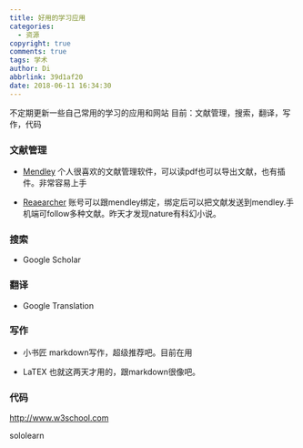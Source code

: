 ```yaml
---
title: 好用的学习应用
categories:
  - 资源
copyright: true
comments: true
tags: 学术
author: Di
abbrlink: 39d1af20
date: 2018-06-11 16:34:30
---
```

不定期更新一些自己常用的学习的应用和网站
目前：文献管理，搜索，翻译，写作，代码
<!--more-->

### 文献管理

- [Mendley](https://www.mendeley.com/)
个人很喜欢的文献管理软件，可以读pdf也可以导出文献，也有插件。非常容易上手

- [Reaearcher](https://www.researcher-app.com/)
账号可以跟mendley绑定，绑定后可以把文献发送到mendley.手机端可follow多种文献。昨天才发现nature有科幻小说。

### 搜索
- Google Scholar

### 翻译
- Google Translation

### 写作
- 小书匠
markdown写作，超级推荐吧。目前在用

- LaTEX
也就这两天才用的，跟markdown很像吧。

### 代码

http://www.w3school.com

sololearn